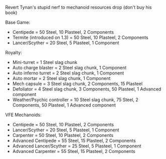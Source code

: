 Revert Tynan's stupid nerf to mechanoid resources drop (don't buy his book)

Base Game:
+ Centipede = 50 Steel, 10 Plasteel, 2 Components
+ Termite (introduced on 1.3) = 50 Steel, 10 Plasteel, 2 Components
+ Lancer/Scyther = 20 Steel, 5 Plasteel, 1 Component

Royalty:
+ Mini-turret = 1 Steel slag chunk
+ Auto charge blaster = 2 Steel slag chunk, 1 Component
+ Auto inferno turret = 2 Steel slag chunk, 1 Component
+ Auto mortar = 2 Steel slag chunk, 1 Component
+ Mech capsule = 3 Steel slag chunk, 2 Components, 15 Plasteel
+ Defoliator = 4 Steel slag chunk, 3 Components, 50 Plasteel, 1 Advanced component
+ Weather/Psychic controller = 10 Steel slag chunk, 75 Steel, 2 Components, 50 Plasteel, 1 Advanced component

VFE Mechanoids:
+ Centipede = 50 Steel, 10 Plasteel, 2 Components
+ Lancer/Scyther = 20 Steel, 5 Plasteel, 1 Component
+ Carpenter = 50 Steel, 10 Plasteel, 2 Components
+ Advanced Centipede = 55 Steel, 15 Plasteel, 2 Components
+ Advanced Lancer/Scyther = 25 Steel, 5 Plasteel, 1 Component
+ Advanced Carpenter = 55 Steel, 15 Plasteel, 2 Components
